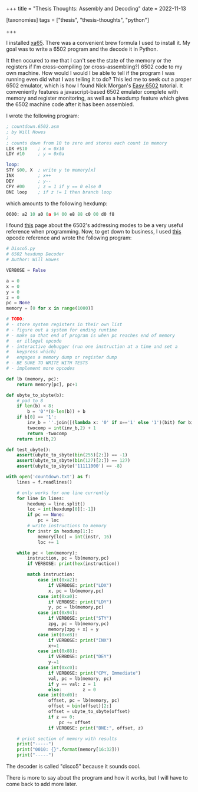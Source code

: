 +++
title = "Thesis Thoughts: Assembly and Decoding"
date = 2022-11-13

[taxonomies]
tags = ["thesis", "thesis-thoughts", "python"]

+++

I installed [xa65](http://www.floodgap.com/retrotech/xa/). There was a convenient brew formula I used to install it. My goal was to write a 6502 program and the decode it in Python.

It then occured to me that I can't see the state of the memory or the registers if I'm cross-compiling (or cross-assembling?) 6502 code to my own machine. How would I would I be able to tell if the program I was running even did what I was telling it to do? This led me to seek out a proper 6502 emulator, which is how I found Nick Morgan's [Easy 6502](https://skilldrick.github.io/easy6502/) tutorial. It conveniently features a javascript-based 6502 emulator complete with memory and register monitoring, as well as a hexdump feature which gives the 6502 machine code after it has been assembled.

I wrote the following program:

```asm
; countdown.6502.asm
; by Will Howes
;
; counts down from 10 to zero and stores each count in memory
LDX #$10    ; x = 0x10
LDY #10     ; y = 0x0a

loop:
STY $00, X  ; write y to memory[x]
INX         ; x++
DEY         ; y--
CPY #00     ; z = 1 if y == 0 else 0
BNE loop    ; if z != 1 then branch loop
```

which amounts to the following hexdump:

```asm
0600: a2 10 a0 0a 94 00 e8 88 c0 00 d0 f8
```

I found [this](http://www.emulator101.com/6502-addressing-modes.html) page about the 6502's addressing modes to be a very useful reference when programming. Now, to get down to business, I used [this](https://www.masswerk.at/6502/6502_instruction_set.html) opcode reference and wrote the following program:

```python
# Disco5.py
# 6502 hexdump Decoder
# Author: Will Howes

VERBOSE = False

a = 0
x = 0
y = 0
z = 0
pc = None
memory = [0 for x in range(1000)]

# TODO:
# - store system registers in their own list
# - figure out a system for ending runtime
# - make so that end of program is when pc reaches end of memory
#   or illegal opcode
# - interactive debugger (run one instruction at a time and set a
#   keypress which)
#   engages a memory dump or register dump
# - BE SURE TO WRITE WITH TESTS
# - implement more opcodes

def lb (memory, pc):
    return memory[pc], pc+1

def ubyte_to_sbyte(b):
    # pad to 8
    if len(b) < 8:
        b = '0'*(8-len(b)) + b
    if b[0] == '1':
        inv_b = ''.join([(lambda x: '0' if x=='1' else '1')(bit) for bit in b])
        twocomp = int(inv_b,2) + 1
        return -twocomp
    return int(b,2)

def test_ubyte():
    assert(ubyte_to_sbyte(bin(255)[2:]) == -1)
    assert(ubyte_to_sbyte(bin(127)[2:]) == 127)
    assert(ubyte_to_sbyte('11111000') == -8)

with open('countdown.txt') as f:
    lines = f.readlines()

    # only works for one line currently
    for line in lines:
        hexdump = line.split()
        loc = int(hexdump[0][:-1])
        if pc == None:
            pc = loc
        # write instructions to memory
        for instr in hexdump[1:]:
            memory[loc] = int(instr, 16)
            loc += 1

    while pc < len(memory):
        instruction, pc = lb(memory,pc)
        if VERBOSE: print(hex(instruction))

        match instruction:
            case int(0xa2):
                if VERBOSE: print("LDX")
                x, pc = lb(memory,pc)
            case int(0xa0):
                if VERBOSE: print("LDY")
                y, pc = lb(memory,pc)
            case int(0x94):
                if VERBOSE: print("STY")
                zpg, pc = lb(memory,pc)
                memory[zpg + x] = y
            case int(0xe8):
                if VERBOSE: print("INX")
                x+=1
            case int(0x88):
                if VERBOSE: print("DEY")
                y-=1
            case int(0xc0):
                if VERBOSE: print("CPY, Immediate")
                val, pc = lb(memory, pc)
                if y == val: z = 1
                else:        z = 0
            case int(0xd0):
                offset, pc = lb(memory, pc)
                offset = bin(offset)[2:]
                offset = ubyte_to_sbyte(offset)
                if z == 0:
                    pc += offset
                if VERBOSE: print("BNE:", offset, z)

    # print section of memory with results
    print("-----")
    print("0010: {}".format(memory[16:32]))
    print("-----")
```

The decoder is called "disco5" because it sounds cool.

There is more to say about the program and how it works, but I will have to come back to add more later.
